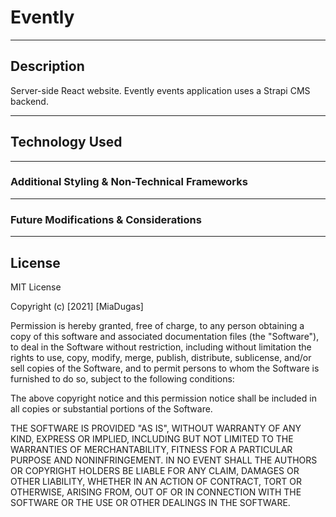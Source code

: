 # Evently

<hr>

## Description
Server-side React website. Evently events application uses a Strapi CMS backend.


<hr>

 <!-- ![Main View](https://github.com/miadugas/svelte_ecomm/blob/main/black_mirror.png) -->

## Technology Used



<hr>

### Additional Styling & Non-Technical Frameworks



<hr>

### Future Modifications & Considerations



<hr>

## License

MIT License

Copyright (c) [2021] [MiaDugas]

Permission is hereby granted, free of charge, to any person obtaining a copy
of this software and associated documentation files (the "Software"), to deal
in the Software without restriction, including without limitation the rights
to use, copy, modify, merge, publish, distribute, sublicense, and/or sell
copies of the Software, and to permit persons to whom the Software is
furnished to do so, subject to the following conditions:

The above copyright notice and this permission notice shall be included in all
copies or substantial portions of the Software.

THE SOFTWARE IS PROVIDED "AS IS", WITHOUT WARRANTY OF ANY KIND, EXPRESS OR
IMPLIED, INCLUDING BUT NOT LIMITED TO THE WARRANTIES OF MERCHANTABILITY,
FITNESS FOR A PARTICULAR PURPOSE AND NONINFRINGEMENT. IN NO EVENT SHALL THE
AUTHORS OR COPYRIGHT HOLDERS BE LIABLE FOR ANY CLAIM, DAMAGES OR OTHER
LIABILITY, WHETHER IN AN ACTION OF CONTRACT, TORT OR OTHERWISE, ARISING FROM,
OUT OF OR IN CONNECTION WITH THE SOFTWARE OR THE USE OR OTHER DEALINGS IN THE
SOFTWARE.
